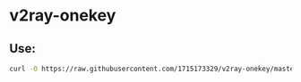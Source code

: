 # v2ray-onekey
## Use:
```bash
curl -O https://raw.githubusercontent.com/1715173329/v2ray-onekey/master/v2ray-go.sh && bash v2ray-go.sh
```
